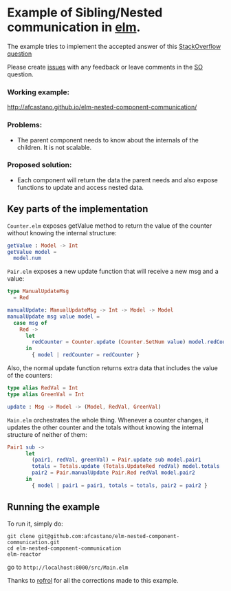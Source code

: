 # Example of Sibling/Nested communication in [elm](http://elm-lang.org/).

The example tries to implement the accepted answer of this [StackOverflow question](http://stackoverflow.com/questions/37328203/elm-0-17-how-to-subscribe-to-sibling-nested-component-changes)

Please create [issues](https://github.com/afcastano/elm-nested-component-communication/issues) with any feedback or leave comments in the [SO](http://stackoverflow.com/questions/37328203/elm-0-17-how-to-subscribe-to-sibling-nested-component-changes) question.

### Working example:
http://afcastano.github.io/elm-nested-component-communication/

### Problems:
- The parent component needs to know about the internals of the children. It is not scalable.

### Proposed solution:
- Each component will return the data the parent needs and also expose functions to update and access nested data.

## Key parts of the implementation

```Counter.elm``` exposes getValue method to return the value of the counter without knowing the internal structure:

```elm
getValue : Model -> Int
getValue model =
  model.num
```

```Pair.elm``` exposes a new update function that will receive a new msg and a value:

```elm
type ManualUpdateMsg
  = Red

manualUpdate: ManualUpdateMsg -> Int -> Model -> Model
manualUpdate msg value model =
  case msg of
    Red ->
      let
        redCounter = Counter.update (Counter.SetNum value) model.redCounter
      in
        { model | redCounter = redCounter }
```

Also, the normal update function returns extra data that includes the value of the counters:

```elm
type alias RedVal = Int
type alias GreenVal = Int

update : Msg -> Model -> (Model, RedVal, GreenVal)
```

```Main.elm``` orchestrates the whole thing. Whenever a counter changes, it updates the other counter and the totals without knowing the internal structure of neither of them:

```elm
Pair1 sub ->
      let
        (pair1, redVal, greenVal) = Pair.update sub model.pair1
        totals = Totals.update (Totals.UpdateRed redVal) model.totals
        pair2 = Pair.manualUpdate Pair.Red redVal model.pair2
      in
        { model | pair1 = pair1, totals = totals, pair2 = pair2 }
```

## Running the example
To run it, simply do:

```
git clone git@github.com:afcastano/elm-nested-component-communication.git
cd elm-nested-component-communication
elm-reactor
```
go to ```http://localhost:8000/src/Main.elm```

Thanks to [rofrol](https://github.com/rofrol) for all the corrections made to this example.
